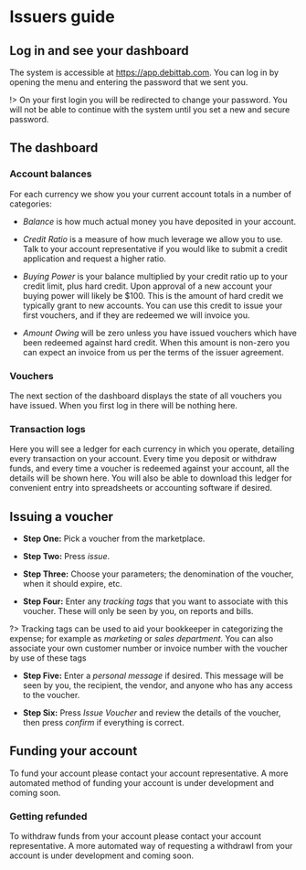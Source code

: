 # Issuers guide

## Log in and see your dashboard
The system is accessible at https://app.debittab.com. You
can log in by opening the menu and entering the password
that we sent you.

!> On your first login you will be redirected to change your
password. You will not be able to continue with the system
until you set a new and secure password.

## The dashboard
### Account balances
For each currency we show you your current account totals in
a number of categories:

* *Balance* is how much actual money you have deposited in
your account.

* *Credit Ratio* is a measure of how much leverage we allow
you to use. Talk to your account representative if you would
like to submit a credit application and request a higher
ratio.

* *Buying Power* is your balance multiplied by your credit
ratio up to your credit limit, plus hard credit. Upon
approval of a new account your buying power will likely be
$100. This is the amount of hard credit we typically grant
to new accounts. You can use this credit to issue your first
vouchers, and if they are redeemed we will invoice you.

* *Amount Owing* will be zero unless you have issued
vouchers which have been redeemed against hard credit. When
this amount is non-zero you can expect an invoice from us
per the terms of the issuer agreement.

### Vouchers
The next section of the dashboard displays the state of all
vouchers you have issued. When you first log in there will
be nothing here.

### Transaction logs
Here you will see a ledger for each currency in which you
operate, detailing every transaction on your account. Every
time you deposit or withdraw funds, and every time a voucher
is redeemed against your account, all the details will be
shown here. You will also be able to download this ledger
for convenient entry into spreadsheets or accounting
software if desired.

## Issuing a voucher
- **Step One:** Pick a voucher from the marketplace.

- **Step Two:** Press *issue*.

- **Step Three:** Choose your parameters; the denomination
of the voucher, when it should expire, etc.

- **Step Four:** Enter any *tracking tags* that you want to
associate with this voucher. These will only be seen by you,
on reports and bills.

?> Tracking tags can be used to aid your bookkeeper in
categorizing the expense; for example as *marketing* or
*sales department*. You can also associate your own customer
number or invoice number with the voucher by use of these
tags

- **Step Five:** Enter a *personal message* if desired. This
message will be seen by you, the recipient, the vendor, and
anyone who has any access to the voucher.

- **Step Six:** Press *Issue Voucher* and review the details
of the voucher, then press *confirm* if everything is
correct.

## Funding your account
To fund your account please contact your account
representative. A more automated method of funding your
account is under development and coming soon.

### Getting refunded
To withdraw funds from your account please contact your
account representative. A more automated way of requesting a
withdrawl from your account is under development and coming
soon.

